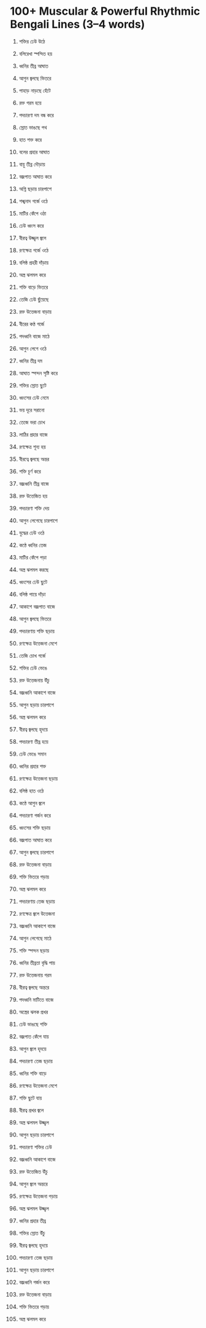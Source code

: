 # 100+ Muscular & Powerful Rhythmic Bengali Lines (3–4 words)

1. শক্তির ঢেউ উঠে  
2. বলিরেখা স্পন্দিত হয়  
3. ধ্বনির তীব্র আঘাত  
4. আগুন জ্বলছে ভিতরে  
5. পাহাড় নাড়ছে হেঁটে  
6. রক্ত গরম হয়ে  
7. পদচারণা দম বন্ধ করে  
8. স্রোত ভাঙছে পথ  
9. হাত শক্ত করে  
10. বলের প্রহার আঘাত  

11. বায়ু তীব্র দৌড়ায়  
12. বজ্রপাত আঘাত করে  
13. অগ্নি ছড়ায় চারপাশে  
14. শঙ্খনাদ গর্জে ওঠে  
15. মাটির কেঁপে ওঠা  
16. ঢেউ ধ্বংস করে  
17. বীরত্ব উজ্জ্বল জ্বলে  
18. রণক্ষেত্র গর্জে ওঠে  
19. বলিষ্ঠ প্রহরী দাঁড়ায়  
20. অস্ত্র ঝলমল করে  

21. শক্তি বাড়ে ভিতরে  
22. তেজি ঢেউ ছুঁয়েছে  
23. রক্ত উত্তেজনা বাড়ায়  
24. বীরের কণ্ঠ গর্জে  
25. পদধ্বনি বাজে মাঠে  
26. আগুন লেগে ওঠে  
27. ধ্বনির তীব্র দম  
28. আঘাত স্পন্দন সৃষ্টি করে  
29. শক্তির স্রোত ছুটে  
30. ধ্বংসের ঢেউ নেমে  

31. ভয় দূরে সরানো  
32. তেজে ভরা চোখ  
33. লাঠির প্রহার বাজে  
34. রণক্ষেত্র শূন্য হয়  
35. বীরত্বে জ্বলছে অন্তর  
36. শক্তি চূর্ণ করে  
37. বজ্রধ্বনি তীব্র বাজে  
38. রক্ত উত্তেজিত হয়  
39. পদচারণা শক্তি দেয়  
40. আগুন লেগেছে চারপাশে  

41. যুদ্ধের ঢেউ ওঠে  
42. কণ্ঠে ধ্বনির তেজ  
43. মাটির কেঁপে পড়া  
44. অস্ত্র ঝলমল করছে  
45. ধ্বংসের ঢেউ ছুটে  
46. বলিষ্ঠ পায়ে দাঁড়া  
47. আকাশে বজ্রপাত বাজে  
48. আগুন জ্বলছে ভিতরে  
49. পদচারণায় শক্তি ছড়ায়  
50. রণক্ষেত্র উত্তেজনা মেশে  

51. তেজি চোখ গর্জে  
52. শক্তির ঢেউ ভেঙে  
53. রক্ত উত্তেজনায় উঁচু  
54. বজ্রধ্বনি আকাশে বাজে  
55. আগুন ছড়ায় চারপাশে  
56. অস্ত্র ঝলমল করে  
57. বীরত্ব জ্বলছে হৃদয়ে  
58. পদচারণা তীব্র হয়ে  
59. ঢেউ ভেঙে সমান  
60. ধ্বনির প্রহার শক্ত  

61. রণক্ষেত্র উত্তেজনা ছড়ায়  
62. বলিষ্ঠ হাত ওঠে  
63. কণ্ঠে আগুন জ্বলে  
64. পদচারণা গর্জন করে  
65. ধ্বংসের শক্তি ছড়ায়  
66. বজ্রপাত আঘাত করে  
67. আগুন জ্বলছে চারপাশে  
68. রক্ত উত্তেজনা বাড়ায়  
69. শক্তি ভিতরে গড়ায়  
70. অস্ত্র ঝলমল করে  

71. পদচারণায় তেজ ছড়ায়  
72. রণক্ষেত্র জ্বলে উত্তেজনা  
73. বজ্রধ্বনি আকাশে বাজে  
74. আগুন লেগেছে মাঠে  
75. শক্তি স্পন্দন ছড়ায়  
76. ধ্বনির তীব্রতা বৃদ্ধি পায়  
77. রক্ত উত্তেজনায় গরম  
78. বীরত্ব জ্বলছে অন্তরে  
79. পদধ্বনি মাটিতে বাজে  
80. অস্ত্রের ঝলক প্রখর  

81. ঢেউ ভাঙছে শক্তি  
82. বজ্রপাত কেঁপে যায়  
83. আগুন জ্বলে হৃদয়ে  
84. পদচারণা তেজ ছড়ায়  
85. ধ্বনির শক্তি বাড়ে  
86. রণক্ষেত্র উত্তেজনা মেশে  
87. শক্তি ছুটে যায়  
88. বীরত্ব প্রখর জ্বলে  
89. অস্ত্র ঝলমল উজ্জ্বল  
90. আগুন ছড়ায় চারপাশে  

91. পদচারণা শক্তির ঢেউ  
92. বজ্রধ্বনি আকাশে বাজে  
93. রক্ত উত্তেজিত উঁচু  
94. আগুন জ্বলে অন্তরে  
95. রণক্ষেত্র উত্তেজনা গড়ায়  
96. অস্ত্র ঝলমল উজ্জ্বল  
97. ধ্বনির প্রহার তীব্র  
98. শক্তির স্রোত উঁচু  
99. বীরত্ব জ্বলছে হৃদয়ে  
100. পদচারণা তেজ ছড়ায়  
101. আগুন ছড়ায় চারপাশে  
102. বজ্রধ্বনি গর্জন করে  
103. রক্ত উত্তেজনা বাড়ায়  
104. শক্তি ভিতরে গড়ায়  
105. অস্ত্র ঝলমল করে